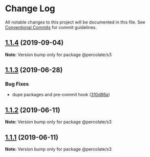# Change Log

All notable changes to this project will be documented in this file.
See [Conventional Commits](https://conventionalcommits.org) for commit guidelines.

## [1.1.4](https://github.com/percolate/blend/tree/master/pkgs/s3/compare/@percolate/s3@1.1.3...@percolate/s3@1.1.4) (2019-09-04)

**Note:** Version bump only for package @percolate/s3





## [1.1.3](https://github.com/percolate/blend/tree/master/pkgs/s3/compare/@percolate/s3@1.1.2...@percolate/s3@1.1.3) (2019-06-28)


### Bug Fixes

* dupe packages and pre-commit hook ([310d86a](https://github.com/percolate/blend/tree/master/pkgs/s3/commit/310d86a))





## [1.1.2](https://github.com/percolate/blend/tree/master/pkgs/s3/compare/@percolate/s3@1.1.1...@percolate/s3@1.1.2) (2019-06-11)

**Note:** Version bump only for package @percolate/s3





## [1.1.1](https://github.com/percolate/blend/tree/master/pkgs/s3/compare/@percolate/s3@1.1.0...@percolate/s3@1.1.1) (2019-06-11)

**Note:** Version bump only for package @percolate/s3
